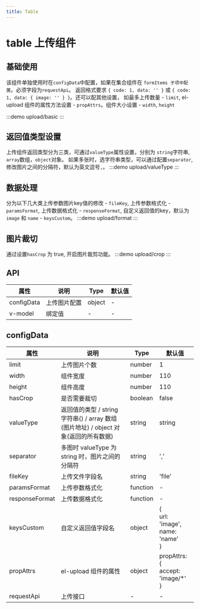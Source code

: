 ```yaml
---
title: Table
---
```

# table 上传组件

## 基础使用

该组件单独使用时在`configData`中配置，如果在集合组件在 `formItems 子项中配置`。必须字段为`requestApi`。
返回格式要求 `{ code: 1, data: '' }` 或 `{ code: 1, data: { image: '' } }`。还可以配其他设置，
如最多上传数量 - `limit`, el-upload 组件的属性方法设置 - `propAttrs`。组件大小设置 - `width`, `height`

:::demo
upload/basic
:::

## 返回值类型设置

上传组件返回类型分为三类，可通过`valueType`属性设置，分别为 `string`字符串, `array`数组，`object`对象。
如果多张时，选字符串类型，可以通过配置`separator`,修改图片之间的分隔符，默认为英文逗号`,`。
:::demo
upload/valueType
:::

## 数据处理

分为以下几大类上传参数图片key值的修改 - `fileKey`, 上传参数格式化 - `paramsFormat`, 上传数据格式化 - `responseFormat`,
自定义返回值的key，默认为 `image` 和 `name` - `keysCustom`。
:::demo
upload/format
:::

## 图片裁切

通过设置`hasCrop` 为 true, 开启图片裁剪功能。
:::demo
upload/crop
:::

## API

| 属性           | 说明                                                                     | Type   | 默认值   |
| ------------  | -----------------------------------------------------------------------  | ------ | ------- |
| configData          | 上传图片配置                                                     | object | -       |
| v-model         | 绑定值                                                     | - | -       |

## configData

| 属性           | 说明                                                                     | Type   | 默认值   |
| ------------  | ----------  | ------ | ------- |
| limit       | 上传图片个数                                                         | number | 1       |
| width       | 组件宽度                                                        | number | 110       |
| height       | 组件高度                                                        | number | 110       |
| hasCrop       | 是否需要裁切                                                       | boolean | false      |
| valueType     | 返回值的类型  / string 字符串() / array 数组(图片地址) / object 对象(返回的所有数据)   | string | string      |
| separator    | 多图时 valueType 为 string 时，图片之间的分隔符                              | string | ','      |
| fileKey      | 上传文件字段名                                                       | string | 'file'      |
| paramsFormat | 上传参数格式化                                                       | function | -      |
| responseFormat | 上传数据格式化                                                       | function | -      |
| keysCustom | 自定义返回值字段名  | object | {  <br> url: 'image',  <br> name: 'name'  <br>  }     |
| propAttrs| el-upload 组件的属性 | object | propAttrs: {  <br> accept: 'image/*'   <br> }     |
| requestApi | 上传接口  | - | -      |

<!-- ## libConfig配置

| 属性           | 说明                                                                     | Type   | 默认值   |
| ------------  | ----------  | ------ | ------- |
| requestApi   | 图库列表接口                                                        | - | -       |
| paramsFormat   | 参数格式化                                                 | function(params) | -       |
| responseFormat   | 返回值格式化，                                                    | - | -     | -->
